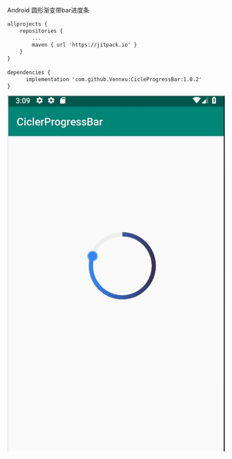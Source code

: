 Android 圆形渐变带bar进度条

    allprojects {
		repositories {
			...
			maven { url 'https://jitpack.io' }
		}
	}
	
	dependencies {
    	  implementation 'com.github.Vennxu:CicleProgressBar:1.0.2'
    }


![image](https://raw.githubusercontent.com/Vennxu/CicleProgressBar/master/img/1.png)